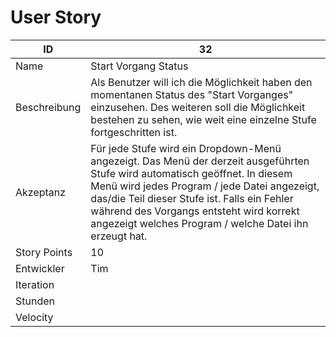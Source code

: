 # User Story

|ID          |32|
|-|-|
|Name        |Start Vorgang Status|
|Beschreibung|Als Benutzer will ich die Möglichkeit haben den momentanen Status des "Start Vorganges" einzusehen. Des weiteren soll die Möglichkeit bestehen zu sehen, wie weit eine einzelne Stufe fortgeschritten ist.| 
|Akzeptanz   |Für jede Stufe wird ein Dropdown-Menü angezeigt. Das Menü der derzeit ausgeführten Stufe wird automatisch geöffnet. In diesem Menü wird jedes Program / jede Datei angezeigt, das/die Teil dieser Stufe ist. Falls ein Fehler während des Vorgangs entsteht wird korrekt angezeigt welches Program / welche Datei ihn erzeugt hat.|
|Story Points|10|
|Entwickler  |Tim|
|Iteration   ||
|Stunden     ||
|Velocity    ||
